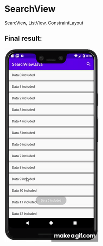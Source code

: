 # SearchView
SearcView, ListView, ConstraintLayout

## Final result:

<img src="SearchViewGif.gif" width="300">

